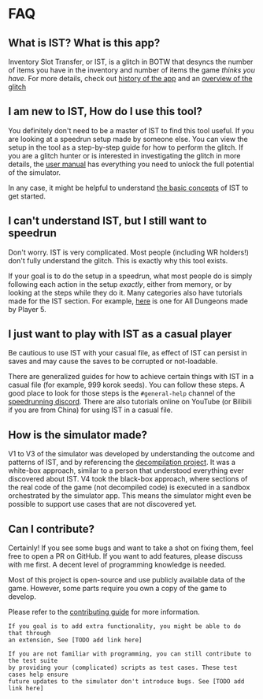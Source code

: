 # FAQ

## What is IST? What is this app?
Inventory Slot Transfer, or IST, is a glitch in BOTW that desyncs the number of 
items you have in the inventory and number of items the game *thinks you have*.
For more details, check out [history of the app](./history.md) and an 
[overview of the glitch](./ist/index.md)

## I am new to IST, How do I use this tool?
You definitely don't need to be a master of IST to find this tool useful.
If you are looking at a speedrun setup made by someone else. 
You can view the setup in the tool as a step-by-step guide for how to perform
the glitch. If you are a glitch hunter or is interested in investigating
the glitch in more details, the [user manual](./user/index.md) has everything
you need to unlock the full potential of the simulator.

In any case, it might be helpful to understand [the basic concepts](./ist/basics.md)
of IST to get started.

## I can't understand IST, but I still want to speedrun
Don't worry. IST is very complicated. Most people (including WR holders!)
don't fully understand the glitch. This is exactly why this tool exists.

If your goal is to do the setup in a speedrun, what most people do is 
simply following each action in the setup *exactly*, either from memory,
or by looking at the steps while they do it.
Many categories also have tutorials made for the IST section. For example,
[here](https://www.youtube.com/watch?v=NZBmu9hEZY0) is one for All Dungeons
made by Player 5.

## I just want to play with IST as a casual player
Be cautious to use IST with your casual file, as effect of IST can persist
in saves and may cause the saves to be corrupted or not-loadable.

There are generalized guides for how to achieve certain things with IST
in a casual file (for example, <skyb>999 korok seeds</skyb>). You can follow
these steps. A good place to look for those steps is the `#general-help`
channel of the [speedrunning discord](./welcome.md#discord).
There are also tutorials online on YouTube (or Bilibili if you are from China)
for using IST in a casual file.

## How is the simulator made?
V1 to V3 of the simulator was developed by understanding the outcome
and patterns of IST, and by referencing the [decompilation project](https://github.com/zeldaret/botw).
It was a white-box approach, similar to a person that understood everything ever discovered about IST.
V4 took the black-box approach, where sections of the real code of the game (not decompiled code)
is executed in a sandbox orchestrated by the simulator app. This means the simulator
might even be possible to support use cases that are not discovered yet.

## Can I contribute?
Certainly! If you see some bugs and want to take a shot on fixing them,
feel free to open a PR on GitHub. If you want to add features, please discuss
with me first. A decent level of programming knowledge is needed.

Most of this project is open-source and use publicly available data of the game.
However, some parts require you own a copy of the game to develop.

Please refer to the [contributing guide](./developer/contributing.md) for more information.

```admonish note
If you goal is to add extra functionality, you might be able to do that through
an extension, See [TODO add link here]
```
```admonish note
If you are not familiar with programming, you can still contribute to the test suite
by providing your (complicated) scripts as test cases. These test cases help ensure
future updates to the simulator don't introduce bugs. See [TODO add link here]
```





